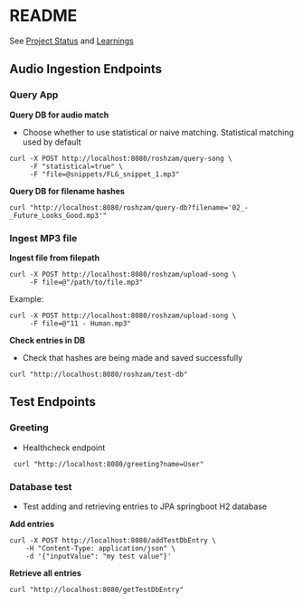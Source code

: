 # README
See [Project Status](Docs/CurrentStatus.md) and [Learnings](Docs/Learnings.md)
## Audio Ingestion Endpoints
### Query App
**Query DB for audio match**
- Choose whether to use statistical or naive matching. Statistical matching used by default
```shell
curl -X POST http://localhost:8080/roshzam/query-song \
     -F "statistical=true" \
     -F "file=@snippets/FLG_snippet_1.mp3"
```
**Query DB for filename hashes**
```shell
curl "http://localhost:8080/roshzam/query-db?filename='02_-_Future_Looks_Good.mp3'"
```
### Ingest MP3 file
**Ingest file from filepath**
```shell
curl -X POST http://localhost:8080/roshzam/upload-song \
     -F file=@"/path/to/file.mp3"
```
Example:
```shell
curl -X POST http://localhost:8080/roshzam/upload-song \
     -F file=@"11 - Human.mp3"
```
**Check entries in DB**
- Check that hashes are being made and saved successfully
```shell
curl "http://localhost:8080/roshzam/test-db"
```

## Test Endpoints
### Greeting
- Healthcheck endpoint
```shell
 curl "http://localhost:8080/greeting?name=User"  
```
### Database test
- Test adding and retrieving entries to JPA springboot H2 database

**Add entries**
```shell
curl -X POST http://localhost:8080/addTestDbEntry \
    -H "Content-Type: application/json" \
    -d '{"inputValue": "my test value"}'
```
**Retrieve all entries**
```shell
curl "http://localhost:8080/getTestDbEntry"
```
